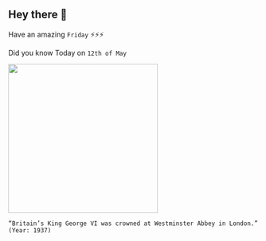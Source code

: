 ## Hey there 👋
Have an amazing `Friday` ⚡⚡⚡

Did you know Today on `12th of May`
 
 [<img src="https://craighill01.files.wordpress.com/2012/05/may-12-king-george-vi-coronation-e1337939343312.jpg?w=450" width="300" />](https://en.wikipedia.org/wiki/Coronation_of_George_VI_and_Elizabeth#:~:text=The%20coronation%20of%20George%20VI,London%2C%20on%2012%20May%201937.) 
 ```
“Britain’s King George VI was crowned at Westminster Abbey in London.” (Year: 1937)
```
